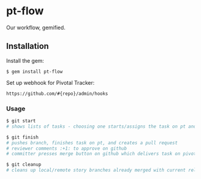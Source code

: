# pt-flow

Our workflow, gemified.

## Installation

Install the gem:

    $ gem install pt-flow

Set up webhook for Pivotal Tracker:

    https://github.com/#{repo}/admin/hooks

### Usage

```bash
$ git start
# shows lists of tasks - choosing one starts/assigns the task on pt and checks out a new branch.

$ git finish
# pushes branch, finishes task on pt, and creates a pull request
# reviewer comments :+1: to approve on github
# committer presses merge button on github which delivers task on pivotal tracker

$ git cleanup
# cleans up local/remote story branches already merged with current release branch
```
